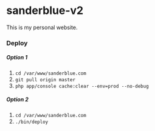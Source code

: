 # sanderblue-v2
This is my personal website.

### Deploy
##### Option 1
1. `cd /var/www/sanderblue.com`
2. `git pull origin master`
3. `php app/console cache:clear --env=prod --no-debug`

##### Option 2
1. `cd /var/www/sanderblue.com`
2. `./bin/deploy`
